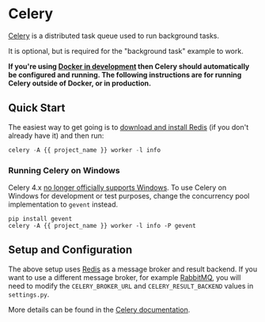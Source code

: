 Celery
======

[Celery](https://docs.celeryq.dev/) is a distributed task queue used to run background tasks.

It is optional, but is required for the "background task" example to work.

**If you're using [Docker in development](/docker/) then Celery should automatically be configured and running.
The following instructions are for running Celery outside of Docker, or in production.**

## Quick Start

The easiest way to get going is to [download and install Redis](https://redis.io/download) 
(if you don't already have it) and then run:

```python
celery -A {{ project_name }} worker -l info
```

### Running Celery on Windows

Celery 4.x [no longer officially supports Windows](https://docs.celeryq.dev/en/4.0/whatsnew-4.0.html#removed-features). 
To use Celery on Windows for development or test purposes, change the concurrency pool implementation to ``gevent`` instead.

``` console
pip install gevent
celery -A {{ project_name }} worker -l info -P gevent
```

## Setup and Configuration

The above setup uses [Redis](https://redis.io/) as a message broker and result backend.
If you want to use a different message broker, for example [RabbitMQ](https://www.rabbitmq.com/),
you will need to modify the `CELERY_BROKER_URL` and `CELERY_RESULT_BACKEND` values in `settings.py`.

More details can be found in the [Celery documentation](https://docs.celeryq.dev/en/stable/getting-started/backends-and-brokers/index.html).
